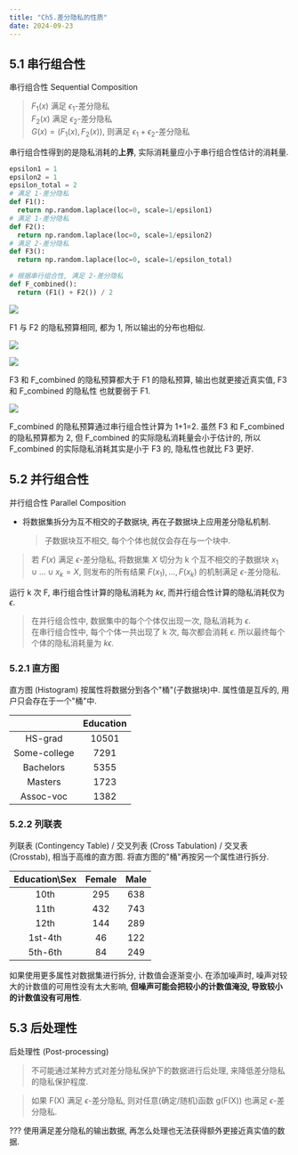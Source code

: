 ```yaml
---
title: "Ch5.差分隐私的性质"
date: 2024-09-23
---
```


## 5.1 串行组合性

串行组合性 Sequential Composition  
  > $F_1(x)$ 满足 $\epsilon_1$-差分隐私  
  > $F_2(x)$ 满足 $\epsilon_2$-差分隐私  
  > $G(x)=(F_1(x),F_2(x))$, 则满足 $\epsilon_1 + \epsilon_2$-差分隐私  

串行组合性得到的是隐私消耗的**上界**, 实际消耗量应小于串行组合性估计的消耗量.  

```python
epsilon1 = 1 
epsilon2 = 1 
epsilon_total = 2  
# 满足 1-差分隐私 
def F1(): 
  return np.random.laplace(loc=0, scale=1/epsilon1)  
# 满足 1-差分隐私 
def F2():
  return np.random.laplace(loc=0, scale=1/epsilon2) 
# 满足 2-差分隐私 
def F3(): 
  return np.random.laplace(loc=0, scale=1/epsilon_total)  

# 根据串行组合性, 满足 2-差分隐私 
def F_combined(): 
  return (F1() + F2()) / 2
```

![](https://gcore.jsdelivr.net/gh/aBER0724/ob_picture/Img/202409232346039.png)

F1 与 F2 的隐私预算相同, 都为 1, 所以输出的分布也相似.  

![](https://gcore.jsdelivr.net/gh/aBER0724/ob_picture/Img/202409232347790.png)

![](https://gcore.jsdelivr.net/gh/aBER0724/ob_picture/Img/202409232347349.png)

F3 和 F_combined 的隐私预算都大于 F1 的隐私预算, 输出也就更接近真实值, F3 和 F_combined 的隐私性 也就要弱于 F1.

![](https://gcore.jsdelivr.net/gh/aBER0724/ob_picture/Img/202409240002314.png)

F_combined 的隐私预算通过串行组合性计算为 1+1=2. 虽然 F3 和 F_combined 的隐私预算都为 2, 但 F_combined 的实际隐私消耗量会小于估计的, 所以 F_combined 的实际隐私消耗其实是小于 F3 的, 隐私性也就比 F3 更好.  

## 5.2 并行组合性

并行组合性 Parallel Composition  
  - 将数据集拆分为互不相交的子数据块, 再在子数据块上应用差分隐私机制.  
    > 子数据块互不相交, 每个个体也就仅会存在与一个块中.

  > 若 $F(x)$ 满足 $\epsilon$-差分隐私, 将数据集 $X$ 切分为 k 个互不相交的子数据块 $x_1 \cup \dots \cup x_k = X$, 则发布的所有结果 $F(x_1),\dots,F(x_k)$ 的机制满足 $\epsilon$-差分隐私.  

  运行 k 次 F, 串行组合性计算的隐私消耗为 $k\epsilon$, 而并行组合性计算的隐私消耗仅为 $\epsilon$.  
  > 在并行组合性中, 数据集中的每个个体仅出现一次, 隐私消耗为 $\epsilon$.  
  > 在串行组合性中, 每个个体一共出现了 k 次, 每次都会消耗 $\epsilon$. 所以最终每个个体的隐私消耗量为 $k\epsilon$.

### 5.2.1 直方图

直方图 (Histogram) 按属性将数据分到各个"桶"(子数据块)中. 属性值是互斥的, 用户只会存在于一个"桶"中. 

||Education|
|:--:|:--:|
|HS-grad|10501|
|Some-college|7291|
|Bachelors|5355|
|Masters|1723|
|Assoc-voc|1382|

### 5.2.2 列联表

列联表 (Contingency Table) / 交叉列表 (Cross Tabulation) / 交叉表 (Crosstab), 相当于高维的直方图. 将直方图的"桶"再按另一个属性进行拆分.

|Education\Sex|Female|Male|
|:-------------:|:------:|:----:|
|10th|295|638|
|11th|432|743|
|12th|144|289|
|1st-4th|46|122|
|5th-6th|84|249|

如果使用更多属性对数据集进行拆分, 计数值会逐渐变小. 在添加噪声时, 噪声对较大的计数值的可用性没有太大影响, **但噪声可能会把较小的计数值淹没, 导致较小的计数值没有可用性**.

## 5.3 后处理性

后处理性 (Post-processing)
> 不可能通过某种方式对差分隐私保护下的数据进行后处理, 来降低差分隐私的隐私保护程度.  

> 如果 F(X) 满足 $\epsilon$-差分隐私, 则对任意(确定/随机)函数 g(F(X)) 也满足 $\epsilon$-差分隐私.

??? 使用满足差分隐私的输出数据, 再怎么处理也无法获得额外更接近真实值的数据. 
